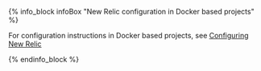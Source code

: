






{% info_block infoBox "New Relic configuration in Docker based projects" %}

For configuration instructions in Docker based projects, see [Configuring New Relic](/docs/scos/dev/the-docker-sdk/{{page.version}}/configuring-services.html)

{% endinfo_block %}
